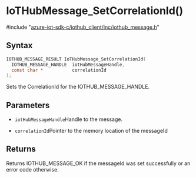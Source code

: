 # IoTHubMessage_SetCorrelationId()

\#include "[azure-iot-sdk-c/iothub_client/inc/iothub_message.h](../iot-c-ref-iothub-message-h.md)"  

## Syntax

```C
IOTHUB_MESSAGE_RESULT IoTHubMessage_SetCorrelationId(
  IOTHUB_MESSAGE_HANDLE  iotHubMessageHandle,
  const char *           correlationId
);
```

Sets the CorrelationId for the IOTHUB_MESSAGE_HANDLE.

## Parameters
* `iotHubMessageHandle`Handle to the message. 

* `correlationId`Pointer to the memory location of the messageId

## Returns
Returns IOTHUB_MESSAGE_OK if the messageId was set successfully or an error code otherwise.

